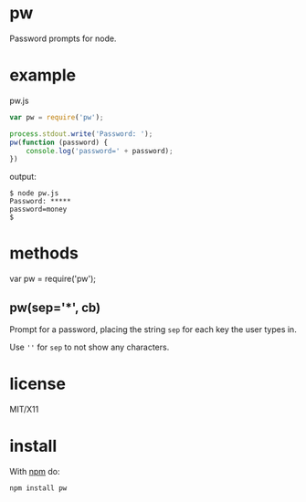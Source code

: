pw
==

Password prompts for node.

example
=======

pw.js

``` js
var pw = require('pw');

process.stdout.write('Password: ');
pw(function (password) {
    console.log('password=' + password);
})
```

output:

```
$ node pw.js
Password: *****
password=money
$
```

methods
=======

var pw = require('pw');

pw(sep='*', cb)
---------------

Prompt for a password, placing the string `sep` for each key the user types in.

Use `''` for `sep` to not show any characters.

license
=======

MIT/X11

install
=======

With [npm](http://npmjs.org) do:

    npm install pw
